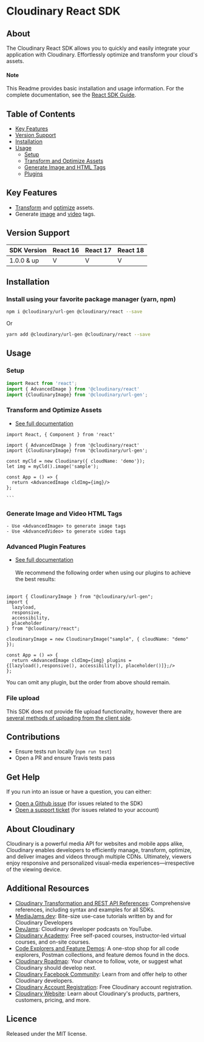 Cloudinary React SDK
=========================
## About
The Cloudinary React SDK allows you to quickly and easily integrate your application with Cloudinary.
Effortlessly optimize and transform your cloud's assets.

#### Note
This Readme provides basic installation and usage information.
For the complete documentation, see the [React SDK Guide](https://cloudinary.com/documentation/react_integration).

## Table of Contents
- [Key Features](#key-features)
- [Version Support](#Version-Support)
- [Installation](#installation)
- [Usage](#usage)
    - [Setup](#Setup)
    - [Transform and Optimize Assets](#Transform-and-Optimize-Assets)
    - [Generate Image and HTML Tags](#Generate-Image-and-Video-HTML-Tags)
    - [Plugins](#Advanced-Plugin-Features)

## Key Features
- [Transform](https://cloudinary.com/documentation/react_video_manipulation#video_transformation_examples) and
 [optimize](https://cloudinary.com/documentation/react_image_manipulation#image_optimizations) assets.
- Generate [image](https://cloudinary.com/documentation/react_image_manipulation#deliver_and_transform_images) and
 [video](https://cloudinary.com/documentation/react_video_manipulation#video_element) tags.

## Version Support
| SDK Version   | React 16   | React 17 | React 18 |
|---------------|------------|----------|----------|
| 1.0.0 & up    | V          | V        | V        |

## Installation
### Install using your favorite package manager (yarn, npm)
```bash
npm i @cloudinary/url-gen @cloudinary/react --save

```
Or
```bash
yarn add @cloudinary/url-gen @cloudinary/react --save
```

## Usage
### Setup
```javascript
import React from 'react';
import { AdvancedImage } from '@cloudinary/react'
import {CloudinaryImage} from '@cloudinary/url-gen';
```

### Transform and Optimize Assets
- [See full documentation](https://cloudinary.com/documentation/react_image_manipulation)

```tsx
import React, { Component } from 'react'

import { AdvancedImage } from '@cloudinary/react'
import {CloudinaryImage} from '@cloudinary/url-gen';

const myCld = new Cloudinary({ cloudName: 'demo'});
let img = myCld().image('sample');

const App = () => {
  return <AdvancedImage cldImg={img}/>
};
```
    ```
### Generate Image and Video HTML Tags
    - Use <AdvancedImage> to generate image tags
    - Use <AdvancedVideo> to generate video tags

### Advanced Plugin Features
- [See full documentation](https://cloudinary.com/documentation/react_integration#plugins)
<br/><br/>
We recommend the following order when using our plugins to achieve the best results:
<br/><br/>

```tsx
import { CloudinaryImage } from "@cloudinary/url-gen";
import {
  lazyload,
  responsive,
  accessibility,
  placeholder
} from "@cloudinary/react";

cloudinaryImage = new CloudinaryImage("sample", { cloudName: "demo" });

const App = () => {
  return <AdvancedImage cldImg={img} plugins = {[lazyload(),responsive(), accessibility(), placeholder()]};/>
};
```

You can omit any plugin, but the order from above should remain.

### File upload
This SDK does not provide file upload functionality, however there are [several methods of uploading from the client side](https://cloudinary.com/documentation/react_image_and_video_upload).

## Contributions
- Ensure tests run locally (```npm run test```)
- Open a PR and ensure Travis tests pass

## Get Help
If you run into an issue or have a question, you can either:
- [Open a Github issue](https://github.com/cloudinary/frontend-frameworks/issues)  (for issues related to the SDK)
- [Open a support ticket](https://cloudinary.com/contact) (for issues related to your account)

## About Cloudinary
Cloudinary is a powerful media API for websites and mobile apps alike, Cloudinary enables developers to efficiently manage, transform, optimize, and deliver images and videos through multiple CDNs. Ultimately, viewers enjoy responsive and personalized visual-media experiences—irrespective of the viewing device.


## Additional Resources
- [Cloudinary Transformation and REST API References](https://cloudinary.com/documentation/cloudinary_references): Comprehensive references, including syntax and examples for all SDKs.
- [MediaJams.dev](https://mediajams.dev/): Bite-size use-case tutorials written by and for Cloudinary Developers
- [DevJams](https://www.youtube.com/playlist?list=PL8dVGjLA2oMr09amgERARsZyrOz_sPvqw): Cloudinary developer podcasts on YouTube.
- [Cloudinary Academy](https://training.cloudinary.com/): Free self-paced courses, instructor-led virtual courses, and on-site courses.
- [Code Explorers and Feature Demos](https://cloudinary.com/documentation/code_explorers_demos_index): A one-stop shop for all code explorers, Postman collections, and feature demos found in the docs.
- [Cloudinary Roadmap](https://cloudinary.com/roadmap): Your chance to follow, vote, or suggest what Cloudinary should develop next.
- [Cloudinary Facebook Community](https://www.facebook.com/groups/CloudinaryCommunity): Learn from and offer help to other Cloudinary developers.
- [Cloudinary Account Registration](https://cloudinary.com/users/register/free): Free Cloudinary account registration.
- [Cloudinary Website](https://cloudinary.com): Learn about Cloudinary's products, partners, customers, pricing, and more.


## Licence
Released under the MIT license.
